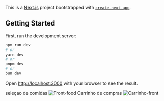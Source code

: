 This is a [Next.js](https://nextjs.org/) project bootstrapped with [`create-next-app`](https://github.com/vercel/next.js/tree/canary/packages/create-next-app).

## Getting Started

First, run the development server:

```bash
npm run dev
# or
yarn dev
# or
pnpm dev
# or
bun dev
```

Open [http://localhost:3000](http://localhost:3000) with your browser to see the result.

seleçao de comidas
![Front-food](https://github.com/user-attachments/assets/3eb78b91-e504-4a6c-84aa-9efbfd552e4a)
Carrinho de compras
![Carrinho-front](https://github.com/user-attachments/assets/892a7924-a602-428a-a1fe-525f60994e0c)
